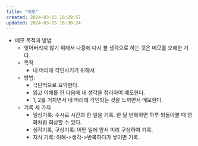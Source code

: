 ```yaml
---
title: "메모"
created: 2024-03-15 16:29:57
updated: 2024-03-15 16:30:24
---
```

  * 메모 목적과 방법
    * 잊어버리지 않기 위해서 나중에 다시 볼 생각으로 하는 것은 메모를 오해한 거다.
    * 목적
      * 내 머리에 각인시키기 위해서
    * 방법:
      * 극단적으로 요약한다.
      * 읽고 이해를 한 다음에 내 생각을 정리하여 메모한다.
      * 1, 2를 거치면서 내 머리에 각인되는 것을 느끼면서 메모한다.
    * 기록 세 가지
      * 일상기록: 수시로 시간과 한 일을 기록. 한 달 반복하면 하루 되돌아볼 때 영화처럼 회상할 수 있다.
      * 생각기록, 구상기록: 어떤 일에 앞서 미리 구상하여 기록.
      * 지식 기록: 이해->생각->반복하다가 쌓이면 기록.